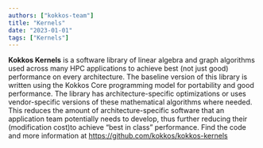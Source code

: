 ```yaml
---
authors: ["kokkos-team"]
title: "Kernels"
date: "2023-01-01"
tags: ["Kernels"]
---
```


**Kokkos Kernels** is a software library of linear algebra and graph algorithms used across many HPC applications to achieve best (not just good) performance on every architecture. The baseline version of this library is written using the Kokkos Core programming model for portability and good performance. The library has architecture-specific optimizations or uses vendor-specific versions of these mathematical algorithms where needed. This reduces the amount of architecture-specific software that an application team potentially needs to develop, thus further reducing their  (modification cost)to achieve “best in class” performance. Find the code and more information at https://github.com/kokkos/kokkos-kernels
